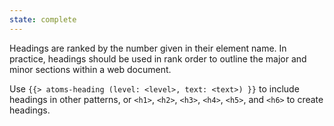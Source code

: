 ```yaml
---
state: complete
---
```


Headings are ranked by the number given in their element name. In practice, headings should be used in rank order to outline the major and minor sections within a web document.

Use `{{> atoms-heading (level: <level>, text: <text>) }}` to include headings in other patterns, or `<h1>`, `<h2>`, `<h3>`, `<h4>`, `<h5>`, and `<h6>` to create headings.